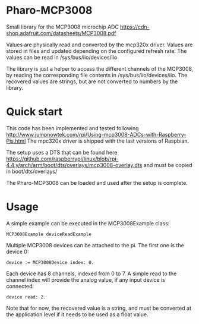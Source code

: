 # Pharo-MCP3008
Small library for the MCP3008 microchip ADC https://cdn-shop.adafruit.com/datasheets/MCP3008.pdf

Values are physically read and converted by the mcp320x driver. Values are stored in files and updated depending on the configured refresh rate. The values can be read in /sys/bus/iio/devices/iio

The library is just a helper to access the different channels of the MCP3008, by reading the corresponding file contents in /sys/bus/iio/devices/iio. The recovered values are strings, but are not converted to numbers by the library.

# Quick start
This code has been implemented and tested following http://www.jumpnowtek.com/rpi/Using-mcp3008-ADCs-with-Raspberry-Pis.html
The mpc320x driver is shipped with the last versions of Raspbian. 

The setup uses a DTS that can be found here https://github.com/raspberrypi/linux/blob/rpi-4.4.y/arch/arm/boot/dts/overlays/mcp3008-overlay.dts and must be copied in boot/dts/overlays/

The Pharo-MCP3008 can be loaded and used after the setup is complete.

# Usage

A simple example can be executed in the MCP3008Example class: 
```
MCP3008Example deviceReadExample
```
Multiple MCP3008 devices can be attached to the pi. The first one is the device 0:

```
device := MCP3008Device index: 0.

```
Each device has 8 channels, indexed from 0 to 7. A simple read to the channel index will provide the analog value, if any input device is connected:

```
device read: 2.
```
Note that for now, the recovered value is a string, and must be converted at the application level if it needs to be used as a float value.
